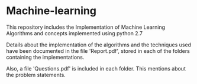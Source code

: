 # Machine-learning
This repository includes the Implementation of Machine Learning Algorithms and concepts implemented using python 2.7

Details about the implementation of the algorithms and the techniques used have been documented in the file 'Report.pdf', stored in each of the folders containing the implementations.

Also, a file 'Questions.pdf' is included in each folder. This mentions about the problem statements.
